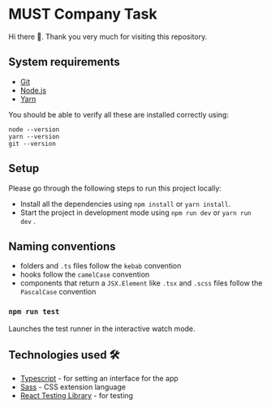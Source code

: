 # MUST Company Task

Hi there 👋. Thank you very much for visiting this repository.

## System requirements

- [Git](https://git-scm.com/)
- [Node.js ](https://nodejs.org/)
- [Yarn](https://yarn.org)

You should be able to verify all these are installed correctly using:

```
node --version
yarn --version
git --version
```

## Setup
Please go through the following steps to run this project locally:
-  Install all the dependencies using `npm install` or  `yarn install`. 
-  Start the project in development mode using `npm run dev` or `yarn run dev` .

## Naming conventions
* folders and `.ts` files follow the `kebab` convention
* hooks follow the `camelCase` convention
* components that return a `JSX.Element` like `.tsx` and `.scss` files follow the `PascalCase` convention


### `npm run test`
Launches the test runner in the interactive watch mode.



## Technologies used 🛠️

- [Typescript](https://www.typescriptlang.org/) - for setting an interface for the app
- [Sass](https://sass-lang.com/documentation) - CSS extension language
- [React Testing Library](https://testing-library.com/docs/react-testing-library/intro/) - for testing
